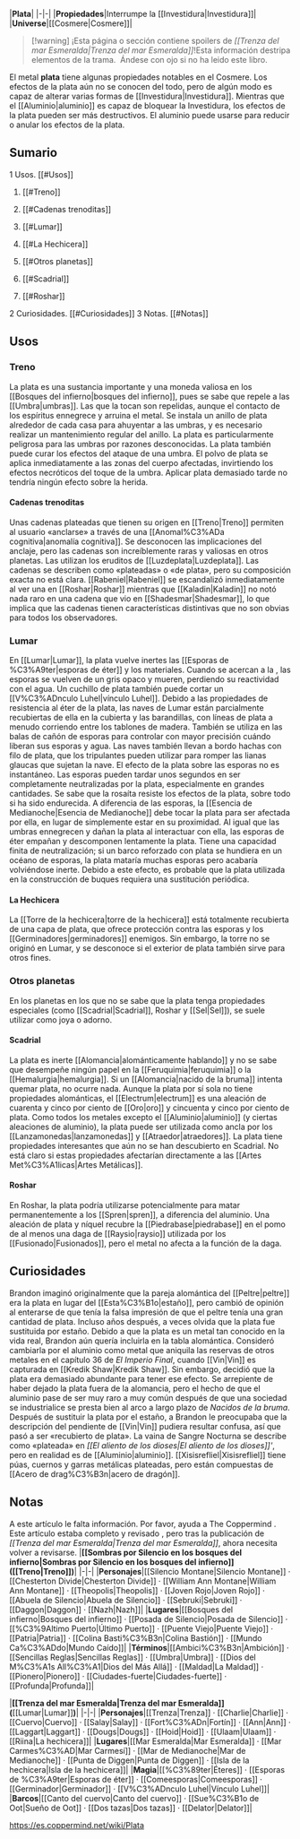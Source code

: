 

|**Plata**|
|-|-|
|**Propiedades**|Interrumpe la [[Investidura\|Investidura]]|
|**Universe**|[[Cosmere\|Cosmere]]|

> [!warning] ¡Esta página o sección contiene spoilers de *[[Trenza del mar Esmeralda\|Trenza del mar Esmeralda]]*!Esta información destripa elementos de la trama.  Ándese con ojo si no ha leido este libro.

El metal **plata** tiene algunas propiedades notables en el Cosmere. Los efectos de la plata aún no se conocen del todo, pero de algún modo es capaz de alterar varias formas de [[Investidura\|Investidura]]. Mientras que el [[Aluminio\|aluminio]] es capaz de bloquear la Investidura, los efectos de la plata pueden ser más destructivos. El aluminio puede usarse para reducir o anular los efectos de la plata.

## Sumario

1 Usos. [[#Usos]] 

1. [[#Treno]] 

1. [[#Cadenas trenoditas]] 


1. [[#Lumar]] 

1. [[#La Hechicera]] 


1. [[#Otros planetas]] 

1. [[#Scadrial]] 
1. [[#Roshar]] 




2 Curiosidades. [[#Curiosidades]] 
3 Notas. [[#Notas]] 


## Usos
### Treno
La plata es una sustancia importante y una moneda valiosa en los [[Bosques del infierno\|bosques del infierno]], pues se sabe que repele a las [[Umbra\|umbras]]. Las que la tocan son repelidas, aunque el contacto de los espíritus ennegrece y arruina el metal. Se instala un anillo de plata alrededor de cada casa para ahuyentar a las umbras, y es necesario realizar un mantenimiento regular del anillo. La plata es particularmente peligrosa para las umbras por razones desconocidas.
La plata también puede curar los efectos del ataque de una umbra. El polvo de plata se aplica inmediatamente a las zonas del cuerpo afectadas, invirtiendo los efectos necróticos del toque de la umbra. Aplicar plata demasiado tarde no tendría ningún efecto sobre la herida.

#### Cadenas trenoditas
Unas cadenas plateadas que tienen su origen en [[Treno\|Treno]] permiten al usuario «anclarse» a través de una [[Anomal%C3%ADa cognitiva\|anomalía cognitiva]]. Se desconocen las implicaciones del anclaje, pero las cadenas son increíblemente raras y valiosas en otros planetas. Las utilizan los eruditos de [[Luzdeplata\|Luzdeplata]].
Las cadenas se describen como «plateadas» o «de plata», pero su composición exacta no está clara. [[Rabeniel\|Rabeniel]] se escandalizó inmediatamente al ver una en [[Roshar\|Roshar]] mientras que [[Kaladin\|Kaladin]] no notó nada raro en una cadena que vio en [[Shadesmar\|Shadesmar]], lo que implica que las cadenas tienen características distintivas que no son obvias para todos los observadores.

### Lumar
En [[Lumar\|Lumar]], la plata vuelve inertes las [[Esporas de %C3%A9ter\|esporas de éter]] y los materiales. Cuando se acercan a la , las esporas se vuelven de un gris opaco y mueren, perdiendo su reactividad con el agua. Un cuchillo de plata también puede cortar un [[V%C3%ADnculo Luhel\|vínculo Luhel]].
Debido a las propiedades de resistencia al éter de la plata, las naves de Lumar están parcialmente recubiertas de ella en la cubierta y las barandillas, con líneas de plata a menudo corriendo entre los tablones de madera. También se utiliza en las balas de cañón de esporas para controlar con mayor precisión cuándo liberan sus esporas y agua. Las naves también llevan a bordo hachas con filo de plata, que los tripulantes pueden utilizar para romper las lianas glaucas que sujetan la nave.
El efecto de la plata sobre las esporas no es instantáneo. Las esporas pueden tardar unos segundos en ser completamente neutralizadas por la plata, especialmente en grandes cantidades. Se sabe que la rosaíta resiste los efectos de la plata, sobre todo si ha sido endurecida. A diferencia de las esporas, la [[Esencia de Medianoche\|Esencia de Medianoche]] debe tocar la plata para ser afectada por ella, en lugar de simplemente estar en su proximidad.
Al igual que las umbras ennegrecen y dañan la plata al interactuar con ella, las esporas de éter empañan y descomponen lentamente la plata. Tiene una capacidad finita de neutralización; si un barco reforzado con plata se hundiera en un océano de esporas, la plata mataría muchas esporas pero acabaría volviéndose inerte. Debido a este efecto, es probable que la plata utilizada en la construcción de buques requiera una sustitución periódica.

#### La Hechicera
La [[Torre de la hechicera\|torre de la hechicera]] está totalmente recubierta de una capa de plata, que ofrece protección contra las esporas y los [[Germinadores\|germinadores]] enemigos. Sin embargo, la torre no se originó en Lumar, y se desconoce si el exterior de plata también sirve para otros fines.

### Otros planetas
En los planetas en los que no se sabe que la plata tenga propiedades especiales (como [[Scadrial\|Scadrial]], Roshar y [[Sel\|Sel]]), se suele utilizar como joya o adorno.

#### Scadrial
La plata es inerte [[Alomancia\|alománticamente hablando]] y no se sabe que desempeñe ningún papel en la [[Feruquimia\|feruquimia]] o la [[Hemalurgia\|hemalurgia]]. Si un [[Alomancia\|nacido de la bruma]] intenta quemar plata, no ocurre nada. Aunque la plata por sí sola no tiene propiedades alománticas, el [[Electrum\|electrum]] es una aleación de cuarenta y cinco por ciento de [[Oro\|oro]] y cincuenta y cinco por ciento de plata. Como todos los metales excepto el [[Aluminio\|aluminio]] (y ciertas aleaciones de aluminio), la plata puede ser utilizada como ancla por los [[Lanzamonedas\|lanzamonedas]] y [[Atraedor\|atraedores]]. 
La plata tiene propiedades interesantes que aún no se han descubierto en Scadrial. No está claro si estas propiedades afectarían directamente a las [[Artes Met%C3%A1licas\|Artes Metálicas]].

#### Roshar
En Roshar, la plata podría utilizarse potencialmente para matar permanentemente a los [[Spren\|spren]], a diferencia del aluminio. Una aleación de plata y níquel recubre la [[Piedrabase\|piedrabase]] en el pomo de al menos una daga de [[Raysio\|raysio]] utilizada por los [[Fusionado\|Fusionados]], pero el metal no afecta a la función de la daga.

## Curiosidades
Brandon imaginó originalmente que la pareja alomántica del [[Peltre\|peltre]] era la plata en lugar del [[Esta%C3%B1o\|estaño]], pero cambió de opinión al enterarse de que tenía la falsa impresión de que el peltre tenía una gran cantidad de plata. Incluso años después, a veces olvida que la plata fue sustituida por estaño.
Debido a que la plata es un metal tan conocido en la vida real, Brandon aún quería incluirla en la tabla alomántica. Consideró cambiarla por el aluminio como metal que aniquila las reservas de otros metales en el capítulo 36 de *El Imperio Final*, cuando [[Vin\|Vin]] es capturada en [[Kredik Shaw\|Kredik Shaw]]. Sin embargo, decidió que la plata era demasiado abundante para tener ese efecto. Se arrepiente de haber dejado la plata fuera de la alomancia, pero el hecho de que el aluminio pase de ser muy raro a muy común después de que una sociedad se industrialice se presta bien al arco a largo plazo de *Nacidos de la bruma*.
Después de sustituir la plata por el estaño, a Brandon le preocupaba que la descripción del pendiente de [[Vin\|Vin]] pudiera resultar confusa, así que pasó a ser «recubierto de plata».
La vaina de Sangre Nocturna se describe como «plateada» en *[[El aliento de los dioses\|El aliento de los dioses]]'*, pero en realidad es de [[Aluminio\|aluminio]].
[[Xisisrefliel\|Xisisrefliel]] tiene púas, cuernos y garras metálicas plateadas, pero están compuestas de [[Acero de drag%C3%B3n\|acero de dragón]].
## Notas

A este artículo le falta información. Por favor, ayuda a The Coppermind .
Este artículo estaba completo y revisado , pero tras la publicación de *[[Trenza del mar Esmeralda\|Trenza del mar Esmeralda]]*, ahora necesita volver a revisarse.
|**[[Sombras por Silencio en los bosques del infierno\|Sombras por Silencio en los bosques del infierno]] ([[Treno\|Treno]])**|
|-|-|
|**Personajes**|[[Silencio Montane\|Silencio Montane]] · [[Chesterton Divide\|Chesterton Divide]] · [[William Ann Montane\|William Ann Montane]] · [[Theopolis\|Theopolis]] · [[Joven Rojo\|Joven Rojo]] · [[Abuela de Silencio\|Abuela de Silencio]] · [[Sebruki\|Sebruki]] · [[Daggon\|Daggon]] · [[Nazh\|Nazh]]|
|**Lugares**|[[Bosques del infierno\|Bosques del infierno]] · [[Posada de Silencio\|Posada de Silencio]] · [[%C3%9Altimo Puerto\|Último Puerto]] · [[Puente Viejo\|Puente Viejo]] · [[Patria\|Patria]] · [[Colina Basti%C3%B3n\|Colina Bastión]] · [[Mundo Ca%C3%ADdo\|Mundo Caído]]|
|**Términos**|[[Ambici%C3%B3n\|Ambición]] · [[Sencillas Reglas\|Sencillas Reglas]] · [[Umbra\|Umbra]] · [[Dios del M%C3%A1s All%C3%A1\|Dios del Más Allá]] · [[Maldad\|La Maldad]] · [[Pionero\|Pionero]] · [[Ciudades-fuerte\|Ciudades-fuerte]] · [[Profunda\|Profunda]]|

|**[[Trenza del mar Esmeralda\|Trenza del mar Esmeralda]] (**[[Lumar\|Lumar]]**)**|
|-|-|
|**Personajes**|[[Trenza\|Trenza]] · [[Charlie\|Charlie]] · [[Cuervo\|Cuervo]] · [[Salay\|Salay]] · [[Fort%C3%ADn\|Fortín]] · [[Ann\|Ann]] · [[Laggart\|Laggart]] · [[Dougs\|Dougs]] · [[Hoid\|Hoid]] · [[Ulaam\|Ulaam]] · [[Riina\|La hechicera]]|
|**Lugares**|[[Mar Esmeralda\|Mar Esmeralda]] · [[Mar Carmes%C3%AD\|Mar Carmesí]] · [[Mar de Medianoche\|Mar de Medianoche]] · [[Punta de Diggen\|Punta de Diggen]] · [[Isla de la hechicera\|Isla de la hechicera]]|
|**Magia**|[[%C3%89ter\|Éteres]] · [[Esporas de %C3%A9ter\|Esporas de éter]] · [[Comeesporas\|Comeesporas]] · [[Germinador\|Germinador]] · [[V%C3%ADnculo Luhel\|Vínculo Luhel]]|
|**Barcos**|[[Canto del cuervo\|Canto del cuervo]] · [[Sue%C3%B1o de Oot\|Sueño de Oot]] · [[Dos tazas\|Dos tazas]] · [[Delator\|Delator]]|



https://es.coppermind.net/wiki/Plata